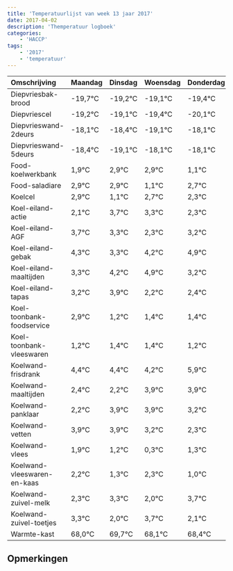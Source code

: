 ```yaml
---
title: 'Temperatuurlijst van week 13 jaar 2017'
date: 2017-04-02
description: 'Themperatuur logboek'
categories:
    - 'HACCP'
tags:
    - '2017'
    - 'temperatuur'
---
```

|Omschrijving|Maandag|Dinsdag|Woensdag|Donderdag|Vrijdag|Zaterdag|Zondag|
|:---|:---|:---|:---|:---|:---|:---|:---|
|Diepvriesbak-brood|-19,7°C|-19,2°C|-19,1°C|-19,4°C|-20,1°C|-19,1°C|-19,1°C|
|Diepvriescel|-19,2°C|-19,1°C|-19,4°C|-20,1°C|-19,1°C|-19,1°C|-20,9°C|
|Diepvrieswand-2deurs|-18,1°C|-18,4°C|-19,1°C|-18,1°C|-18,1°C|-19,9°C|-18,3°C|
|Diepvrieswand-5deurs|-18,4°C|-19,1°C|-18,1°C|-18,1°C|-19,9°C|-18,3°C|-18,7°C|
|Food-koelwerkbank|1,9°C|2,9°C|2,9°C|1,1°C|2,7°C|2,3°C|1,3°C|
|Food-saladiare|2,9°C|2,9°C|1,1°C|2,7°C|2,3°C|1,3°C|2,2°C|
|Koelcel|2,9°C|1,1°C|2,7°C|2,3°C|1,3°C|2,2°C|2,9°C|
|Koel-eiland-actie|2,1°C|3,7°C|3,3°C|2,3°C|3,2°C|3,9°C|2,2°C|
|Koel-eiland-AGF|3,7°C|3,3°C|2,3°C|3,2°C|3,9°C|2,2°C|2,4°C|
|Koel-eiland-gebak|4,3°C|3,3°C|4,2°C|4,9°C|3,2°C|3,4°C|3,4°C|
|Koel-eiland-maaltijden|3,3°C|4,2°C|4,9°C|3,2°C|3,4°C|3,4°C|3,2°C|
|Koel-eiland-tapas|3,2°C|3,9°C|2,2°C|2,4°C|2,4°C|2,2°C|3,9°C|
|Koel-toonbank-foodservice|2,9°C|1,2°C|1,4°C|1,4°C|1,2°C|2,9°C|2,9°C|
|Koel-toonbank-vleeswaren|1,2°C|1,4°C|1,4°C|1,2°C|2,9°C|2,9°C|2,2°C|
|Koelwand-frisdrank|4,4°C|4,4°C|4,2°C|5,9°C|5,9°C|5,2°C|4,3°C|
|Koelwand-maaltijden|2,4°C|2,2°C|3,9°C|3,9°C|3,2°C|2,3°C|3,3°C|
|Koelwand-panklaar|2,2°C|3,9°C|3,9°C|3,2°C|2,3°C|3,3°C|2,0°C|
|Koelwand-vetten|3,9°C|3,9°C|3,2°C|2,3°C|3,3°C|2,0°C|3,7°C|
|Koelwand-vlees|1,9°C|1,2°C|0,3°C|1,3°C|0,0°C|1,7°C|0,1°C|
|Koelwand-vleeswaren-en-kaas|2,2°C|1,3°C|2,3°C|1,0°C|2,7°C|1,1°C|1,4°C|
|Koelwand-zuivel-melk|2,3°C|3,3°C|2,0°C|3,7°C|2,1°C|2,4°C|3,9°C|
|Koelwand-zuivel-toetjes|3,3°C|2,0°C|3,7°C|2,1°C|2,4°C|3,9°C|3,9°C|
|Warmte-kast|68,0°C|69,7°C|68,1°C|68,4°C|69,9°C|69,9°C|69,7°C|

## Opmerkingen



